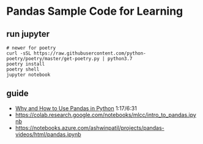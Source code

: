 # Pandas Sample Code for Learning

## run jupyter

    # newer for poetry
    curl -sSL https://raw.githubusercontent.com/python-poetry/poetry/master/get-poetry.py | python3.7
    poetry install
    poetry shell
    jupyter notebook

## guide

- [Why and How to Use Pandas in Python](https://www.youtube.com/watch?v=dcqPhpY7tWk) 1:17/6:31
- https://colab.research.google.com/notebooks/mlcc/intro_to_pandas.ipynb
- https://notebooks.azure.com/ashwinpatil/projects/pandas-videos/html/pandas.ipynb